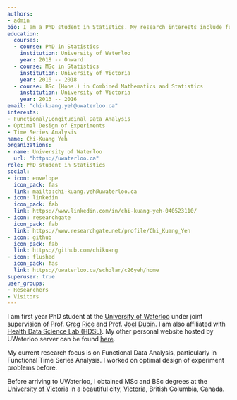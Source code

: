 ```yaml
---
authors:
- admin
bio: I am a PhD student in Statistics. My research interests include functional data analysis, longitudinal data analysis, time series data analysis and optimal design of experiment.
education:
  courses:
  - course: PhD in Statistics
    institution: University of Waterloo
    year: 2018 -- Onward
  - course: MSc in Statistics
    institution: University of Victoria
    year: 2016 -- 2018
  - course: BSc (Hons.) in Combined Mathematics and Statistics
    institution: University of Victoria
    year: 2013 -- 2016
email: "chi-kuang.yeh@uwaterloo.ca"
interests:
- Functional/Longitudinal Data Analysis
- Optimal Design of Experiments
- Time Series Analysis
name: Chi-Kuang Yeh
organizations:
- name: University of Waterloo
  url: "https://uwaterloo.ca"
role: PhD student in Statistics
social:
- icon: envelope
  icon_pack: fas
  link: mailto:chi-kuang.yeh@uwaterloo.ca
- icon: linkedin
  icon_pack: fab
  link: https://www.linkedin.com/in/chi-kuang-yeh-040523110/
- icon: researchgate
  icon_pack: fab
  link: https://www.researchgate.net/profile/Chi_Kuang_Yeh
- icon: github
  icon_pack: fab
  link: https://github.com/chikuang
- icon: flushed
  icon_pack: fas
  link: https://uwaterloo.ca/scholar/c26yeh/home
superuser: true
user_groups:
- Researchers
- Visitors
---
```


I am first year PhD student at the [University of Waterloo](https://uwaterloo.ca) under joint supervision of Prof. [Greg Rice](https://uwaterloo.ca/statistics-and-actuarial-science/about/people/grice) and Prof. [Joel Dubin](https://uwaterloo.ca/statistics-and-actuarial-science/people-profiles/joel-dubin). I am also affiliated with [Health Data Science Lab (HDSL)](https://uwaterloo.ca/health-data-science-lab/). My other personal website hosted by UWaterloo server can be found [here](https://uwaterloo.ca/scholar/c26yeh/home). 

My current research focus is on Functional Data Analysis, particularly in Functional Time Series Analysis. I worked on optimal design of experiment problems before.

Before arriving to UWaterloo, I obtained MSc and BSc degrees at the [University of Victoria](https://www.uvic.ca/) in a beautiful city, [Victoria](https://www.victoria.ca/), British Columbia, Canada.